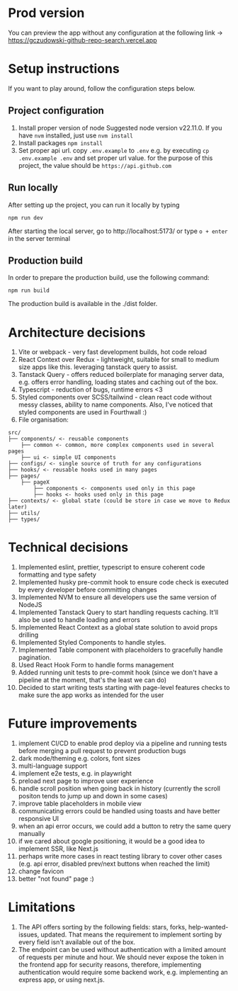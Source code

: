 # Prod version

You can preview the app without any configuration at the following link -> https://gczudowski-github-repo-search.vercel.app

# Setup instructions

If you want to play around, follow the configuration steps below.

## Project configuration

1. Install proper version of node
   Suggested node version v22.11.0. If you have `nvm` installed, just use `nvm install`
1. Install packages
   `npm install`
1. Set proper api url. copy `.env.example` to `.env` e.g. by executing `cp .env.example .env` and set proper url value. for the purpose of this project, the value should be `https://api.github.com`

## Run locally

After setting up the project, you can run it locally by typing

`npm run dev`

After starting the local server, go to http://localhost:5173/ or type `o + enter` in the server terminal

## Production build

In order to prepare the production build, use the following command:

`npm run build`

The production build is available in the ./dist folder.

# Architecture decisions

1. Vite or webpack - very fast development builds, hot code reload
1. React Context over Redux - lightweight, suitable for small to medium size apps like this. leveraging tanstack query to assist.
1. Tanstack Query - offers reduced boilerplate for managing server data, e.g. offers error handling, loading states and caching out of the box.
1. Typescript - reduction of bugs, runtime errors <3
1. Styled components over SCSS/tailwind - clean react code without messy classes, ability to name components. Also, I've noticed that styled components are used in Fourthwall :)
1. File organisation:

```
src/
├── components/ <- reusable components
    ├── common <- common, more complex components used in several pages
    ├── ui <- simple UI components
├── configs/ <- single source of truth for any configurations
├── hooks/ <- reusable hooks used in many pages
├── pages/
    ├── pageX
        ├── components <- components used only in this page
        ├── hooks <- hooks used only in this page
├── contexts/ <- global state (could be store in case we move to Redux later)
├── utils/
├── types/
```

# Technical decisions

1. Implemented eslint, prettier, typescript to ensure coherent code formatting and type safety
1. Implemented husky pre-commit hook to ensure code check is executed by every developer before committing changes
1. Implemented NVM to ensure all developers use the same version of NodeJS
1. Implemented Tanstack Query to start handling requests caching. It'll also be used to handle loading and errors
1. Implemented React Context as a global state solution to avoid props drilling
1. Implemented Styled Components to handle styles.
1. Implemented Table component with placeholders to gracefully handle pagination.
1. Used React Hook Form to handle forms management
1. Added running unit tests to pre-commit hook (since we don't have a pipeline at the moment, that's the least we can do)
1. Decided to start writing tests starting with page-level features checks to make sure the app works as intended for the user

# Future improvements

1. implement CI/CD to enable prod deploy via a pipeline and running tests before merging a pull request to prevent production bugs
1. dark mode/theming e.g. colors, font sizes
1. multi-language support
1. implement e2e tests, e.g. in playwright
1. preload next page to improve user experience
1. handle scroll position when going back in history (currently the scroll positon tends to jump up and down in some cases)
1. improve table placeholders in mobile view
1. communicating errors could be handled using toasts and have better responsive UI
1. when an api error occurs, we could add a button to retry the same query manually
1. if we cared about google positioning, it would be a good idea to implement SSR, like Next.js
1. perhaps write more cases in react testing library to cover other cases (e.g. api error, disabled prev/next buttons when reached the limit)
1. change favicon
1. better "not found" page :)

# Limitations

1. The API offers sorting by the following fields: stars, forks, help-wanted-issues, updated. That means the requirement to implement sorting by every field isn't available out of the box.
1. The endpoint can be used without authentication with a limited amount of requests per minute and hour. We should never expose the token in the frontend app for security reasons, therefore, implementing authentication would require some backend work, e.g. implementing an express app, or using next.js.
